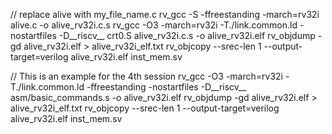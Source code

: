 
// replace alive with my_file_name.c 
rv_gcc -S -ffreestanding -march=rv32i alive.c -o alive_rv32i.c.s
rv_gcc -O3 -march=rv32i -T./link.common.ld -nostartfiles -D__riscv__ crt0.S alive_rv32i.c.s -o alive_rv32i.elf
rv_objdump -gd alive_rv32i.elf > alive_rv32i_elf.txt
rv_objcopy --srec-len 1 --output-target=verilog alive_rv32i.elf inst_mem.sv



// This is an example for the 4th session
rv_gcc -O3 -march=rv32i -T./link.common.ld -ffreestanding -nostartfiles -D__riscv__ asm/basic_commands.s -o alive_rv32i.elf
rv_objdump -gd alive_rv32i.elf > alive_rv32i_elf.txt
rv_objcopy --srec-len 1 --output-target=verilog alive_rv32i.elf inst_mem.sv
